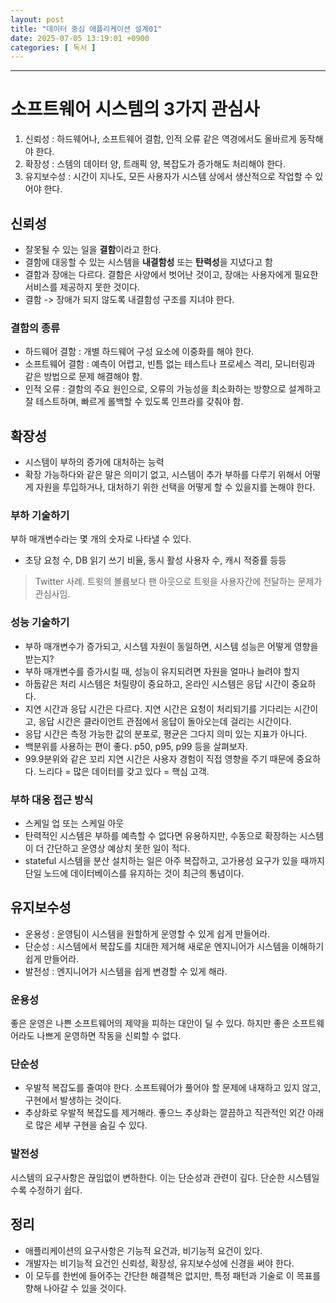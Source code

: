 ```yaml
---
layout: post
title: "데이터 중심 애플리케이션 설계01"
date: 2025-07-05 13:19:01 +0900
categories: [ 독서 ]
---
```


---

# 소프트웨어 시스템의 3가지 관심사

1. 신뢰성 : 하드웨어나, 소프트웨어 결함, 인적 오류 같은 역경에서도 올바르게 동작해야 한다.
2. 확장성 : 스템의 데이터 양, 트래픽 양, 복잡도가 증가해도 처리해야 한다.
3. 유지보수성 : 시간이 지나도, 모든 사용자가 시스템 상에서 생산적으로 작업할 수 있어야 한다.

## 신뢰성

- 잘못될 수 있는 일을 **결함**이라고 한다.
- 결함에 대응할 수 있는 시스템을 **내결함성** 또는 **탄력성**을 지녔다고 함
- 결함과 장애는 다르다. 결함은 사양에서 벗어난 것이고, 장애는 사용자에게 필요한 서비스를 제공하지 못한 것이다.
- 결함 -> 장애가 되지 않도록 내결함성 구조를 지녀야 한다.

### 결함의 종류

- 하드웨어 결함 : 개별 하드웨어 구성 요소에 이중화를 해야 한다.
- 소프트웨어 결함 : 예측이 어렵고, 빈틈 없는 테스트나 프로세스 격리, 모니터링과 같은 방법으로 문제 해결해야 함.
- 인적 오류 : 결함의 주요 원인으로, 오류의 가능성을 최소화하는 방향으로 설계하고 잘 테스트하며, 빠르게 롤백할 수 있도록 인프라를 갖춰야 함.

## 확장성

- 시스템이 부하의 증가에 대처하는 능력
- 확장 가능하다와 같은 말은 의미기 없고, 시스템이 추가 부하를 다루기 위해서 어떻게 자원을 투입하거나, 대처하기 위한 선택을 어떻게 할 수 있을지를 논해야 한다.

### 부하 기술하기

부하 매개변수라는 몇 개의 숫자로 나타낼 수 있다.
- 초당 요청 수, DB 읽기 쓰기 비율, 동시 활성 사용자 수, 캐시 적중률 등등

> Twitter 사례. 트윗의 볼륨보다 팬 아웃으로 트윗을 사용자간에 전달하는 문제가 관심사임.

### 성능 기술하기

- 부하 매개변수가 증가되고, 시스템 자원이 동일하면, 시스템 성능은 어떻게 영향을 받는지?
- 부하 매개변수를 증가시킬 때, 성능이 유지되려면 자원을 얼마나 늘려야 할지
- 하둡같은 처리 시스템은 처릴량이 중요하고, 온라인 시스템은 응답 시간이 중요하다.
- 지연 시간과 응답 시간은 다르다. 지연 시간은 요청이 처리되기를 기다리는 시간이고, 응답 시간은 클라이언트 관점에서 응답이 돌아오는데 걸리는 시간이다.
- 응답 시간은 측정 가능한 값의 분포로, 평균은 그다지 의미 있는 지표가 아니다.
- 백분위를 사용하는 편이 좋다. p50, p95, p99 등을 살펴보자.
- 99.9분위와 같은 꼬리 지연 시간은 사용자 경험이 직접 영향을 주기 때문에 중요하다. 느리다 = 많은 데이터를 갖고 있다 = 핵심 고객.

### 부하 대응 접근 방식

- 스케일 업 또는 스케일 아웃
- 탄력적인 시스템은 부하를 예측할 수 없다면 유용하지만, 수동으로 확장하는 시스템이 더 간단하고 운영상 예상치 못한 일이 적다.
- stateful 시스템을 분산 설치하는 일은 아주 복잡하고, 고가용성 요구가 있을 때까지 단일 노드에 데이터베이스를 유지하는 것이 최근의 통념이다.

## 유지보수성

- 운용성 : 운영팀이 시스템을 원할하게 운영할 수 있게 쉽게 만들어라.
- 단순성 : 시스템에서 복잡도를 치대한 제거해 새로운 엔지니어가 시스템을 이해하기 쉽게 만들어라.
- 발전성 : 엔지니어가 시스템을 쉽게 변경할 수 있게 해라.

### 운용성

좋은 운영은 나쁜 소프트웨어의 제약을 피하는 대안이 딜 수 있다. 하지만 좋은 소프트웨어라도 나쁘게 운영하면 작동을 신뢰할 수 없다.

### 단순성

- 우발적 복잡도를 줄여야 한다. 소프트웨어가 풀어야 할 문제에 내재하고 있지 않고, 구현에서 발생하는 것이다.
- 추상화로 우발적 복잡도를 제거해라. 좋으느 추상화는 깔끔하고 직관적인 외간 아래로 많은 세부 구현을 숨길 수 있다.

### 발전성

시스템의 요구사항은 끊임없이 변하한다. 이는 단순성과 관련이 깊다. 단순한 시스템일수록 수정하기 쉽다.

## 정리

- 애플리케이션의 요구사항은 기능적 요건과, 비기능적 요건이 있다.
- 개발자는 비기능적 요건인 신뢰성, 확장성, 유지보수성에 신경을 써야 한다.
- 이 모두를 한번에 들어주는 간단한 해결책은 없지만, 특정 패턴과 기술로 이 목표를 향해 나아갈 수 있을 것이다.

